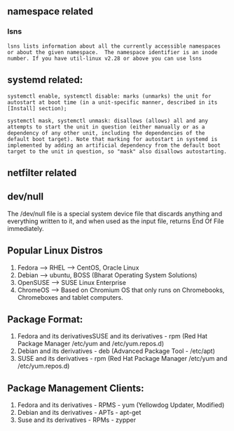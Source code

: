 
## namespace related
### lsns
	lsns lists information about all the currently accessible namespaces or about the given namespace.  The namespace identifier is an inode number. If you have util-linux v2.28 or above you can use lsns



## systemd related:
```
systemctl enable, systemctl disable: marks (unmarks) the unit for autostart at boot time (in a unit-specific manner, described in its [Install] section);

systemctl mask, systemctl unmask: disallows (allows) all and any attempts to start the unit in question (either manually or as a dependency of any other unit, including the dependencies of the default boot target). Note that marking for autostart in systemd is implemented by adding an artificial dependency from the default boot target to the unit in question, so "mask" also disallows autostarting.
```

## netfilter related

## dev/null
The /dev/null file is a special system device file that discards anything and everything written to it, and when used as the input file, returns End Of File immediately.


## Popular Linux Distros
1. Fedora --> RHEL --> CentOS, Oracle Linux
2. Debian --> ubuntu, BOSS (Bharat Operating System Solutions)
3. OpenSUSE --> SUSE Linux Enterprise
4. ChromeOS --> Based on Chromium OS that only runs on Chromebooks, Chromeboxes and tablet computers.

## Package Format:
1. Fedora and its derivativesSUSE and its derivatives - rpm (Red Hat Package Manager /etc/yum and /etc/yum.repos.d)
2. Debian and its derivatives - deb (Advanced Package Tool - /etc/apt)
3. SUSE and its derivatives - rpm (Red Hat Package Manager /etc/yum and /etc/yum.repos.d)

## Package Management Clients:
1. Fedora and its derivatives - RPMS - yum (Yellowdog Updater, Modified)
2. Debian and its derivatives - APTs - apt-get
3. Suse and its derivatives - RPMs - zypper
